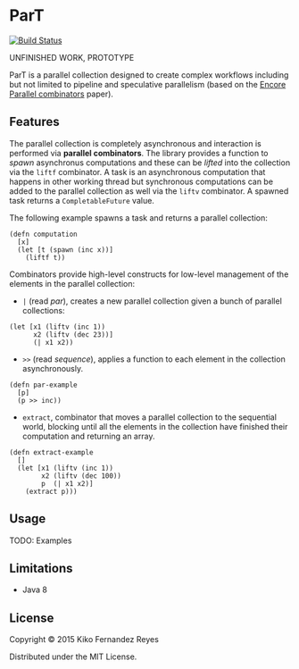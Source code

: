 # ParT
[![Build Status](https://travis-ci.org/kikofernandez/kpar.svg?branch=master)](https://travis-ci.org/kikofernandez/kpar)

UNFINISHED WORK, PROTOTYPE

ParT is a parallel collection designed to create complex workflows including but not
limited to pipeline and speculative parallelism
(based on the [Encore Parallel combinators](http://link.springer.com/chapter/10.1007%2F978-3-319-18941-3_1)
paper).
 
## Features

The parallel collection is completely asynchronous and interaction is performed
via **parallel combinators**. The library provides a function to *spawn*
asynchronus computations and these can be *lifted* into the collection via
the `liftf` combinator. A task is an asynchronous computation that happens
in other working thread but synchronous computations can be added to the
parallel collection as well via the `liftv` combinator. A spawned task
returns a `CompletableFuture` value.

The following example spawns a task and returns a parallel collection:

```
(defn computation
  [x]
  (let [t (spawn (inc x))]
    (liftf t))
```

Combinators provide high-level constructs for low-level management of the
elements in the parallel collection:

- `|` (read *par*), creates a new parallel collection given a bunch
of parallel collections:

```
(let [x1 (liftv (inc 1))
      x2 (liftv (dec 23))]
      (| x1 x2))
```

- `>>` (read *sequence*), applies a function to each element in the
collection asynchronously.

```
(defn par-example
  [p]
  (p >> inc))
```

- `extract`, combinator that moves a parallel collection to the
sequential world, blocking until all the elements in the collection
have finished their computation and returning an array.

```
(defn extract-example
  []
  (let [x1 (liftv (inc 1))
        x2 (liftv (dec 100))
        p  (| x1 x2)]
    (extract p)))
```


## Usage

TODO: Examples

## Limitations

- Java 8

## License

Copyright © 2015 Kiko Fernandez Reyes

Distributed under the MIT License.
